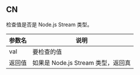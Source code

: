 ## CN

检查值是否是 Node.js Stream 类型。

|参数名|说明|
|-----|---|
|val|要检查的值|
|返回值|如果是 Node.js Stream 类型，返回真|

